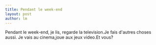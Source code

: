 ```yaml
---
title: Pendant le week-end 
layout: post
author: lm
---
```

<p>Pendant le week-end, je lis, regarde la television.Je fais d'autres choses aussi. Je vais au cinema,joue aux jeux video.Et vous?</p>
